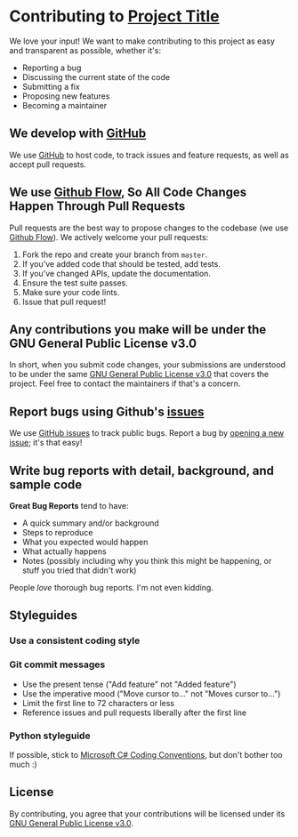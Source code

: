 # Contributing to [Project Title](https://github.com/8nhuman8/8nhuman-project-template)

We love your input! We want to make contributing to this project as easy and transparent as possible, whether it's:

- Reporting a bug
- Discussing the current state of the code
- Submitting a fix
- Proposing new features
- Becoming a maintainer

## We develop with [GitHub](https://github.com)

We use [GitHub](https://github.com) to host code, to track issues and feature requests, as well as accept pull requests.

## We use [Github Flow](https://guides.github.com/introduction/flow/), So All Code Changes Happen Through Pull Requests

Pull requests are the best way to propose changes to the codebase (we use [Github Flow](https://guides.github.com/introduction/flow/)). We actively welcome your pull requests:

1. Fork the repo and create your branch from `master`.
2. If you've added code that should be tested, add tests.
3. If you've changed APIs, update the documentation.
4. Ensure the test suite passes.
5. Make sure your code lints.
6. Issue that pull request!

## Any contributions you make will be under the GNU General Public License v3.0

In short, when you submit code changes, your submissions are understood to be under the same [GNU General Public License v3.0](https://choosealicense.com/licenses/lgpl-3.0/) that covers the project. Feel free to contact the maintainers if that's a concern.

## Report bugs using Github's [issues](https://github.com/8nhuman8/8nhuman-project-template/issues)

We use [GitHub issues](https://help.github.com/en/github/managing-your-work-on-github/about-issues) to track public bugs. Report a bug by [opening a new issue](https://github.com/8nhuman8/8nhuman-project-template/issues/new/choose); it's that easy!

## Write bug reports with detail, background, and sample code

**Great Bug Reports** tend to have:

- A quick summary and/or background
- Steps to reproduce
- What you expected would happen
- What actually happens
- Notes (possibly including why you think this might be happening, or stuff you tried that didn't work)

People *love* thorough bug reports. I'm not even kidding.

## Styleguides

### Use a consistent coding style

### Git commit messages

- Use the present tense ("Add feature" not "Added feature")
- Use the imperative mood ("Move cursor to..." not "Moves cursor to...")
- Limit the first line to 72 characters or less
- Reference issues and pull requests liberally after the first line

### Python styleguide

If possible, stick to [Microsoft C# Coding Conventions](https://docs.microsoft.com/en-us/dotnet/csharp/programming-guide/inside-a-program/coding-conventions), but don't bother too much :)

## License

By contributing, you agree that your contributions will be licensed under its [GNU General Public License v3.0](https://github.com/8nhuman8/8nhuman-project-template/blob/master/LICENSE).
